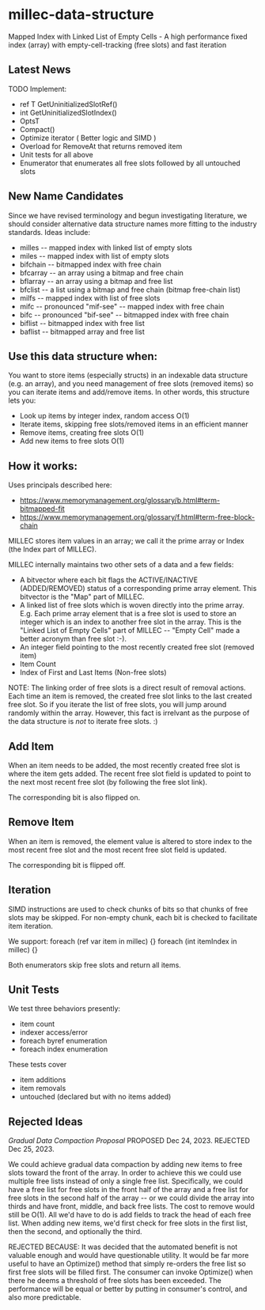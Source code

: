 # millec-data-structure
Mapped Index with Linked List of Empty Cells - A high performance fixed index (array) with empty-cell-tracking (free slots) and fast iteration

## Latest News

TODO Implement:
- ref T GetUninitializedSlotRef()
- int GetUninitializedSlotIndex()
- OptsT
- Compact()
- Optimize iterator ( Better logic and SIMD )
- Overload for RemoveAt that returns removed item
- Unit tests for all above
- Enumerator that enumerates all free slots followed by all untouched slots

## New Name Candidates
Since we have revised terminology and begun investigating literature, we should consider alternative data structure names more fitting to the industry standards.  Ideas include:

- milles -- mapped index with linked list of empty slots
- miles -- mapped index with list of empty slots
- bifchain -- bitmapped index with free chain
- bfcarray -- an array using a bitmap and free chain
- bflarray -- an array using a bitmap and free list
- bfclist -- a list using a bitmap and free chain (bitmap free-chain list)
- milfs -- mapped index with list of free slots
- mifc -- pronounced "mif-see" -- mapped index with free chain
- bifc -- pronounced "bif-see" -- bitmapped index with free chain
- biflist -- bitmapped index with free list
- baflist -- bitmapped array and free list

## Use this data structure when:
You want to store items (especially structs) in an indexable data structure (e.g. an array), and you need management of free slots (removed items) so you can iterate items and add/remove items. In other words, this structure lets you:
- Look up items by integer index, random access O(1)
- Iterate items, skipping free slots/removed items in an efficient manner
- Remove items, creating free slots O(1)
- Add new items to free slots O(1)

## How it works:
Uses principals described here:
- https://www.memorymanagement.org/glossary/b.html#term-bitmapped-fit
- https://www.memorymanagement.org/glossary/f.html#term-free-block-chain

MILLEC stores item values in an array; we call it the prime array or Index (the Index part of MILLEC).

MILLEC internally maintains two other sets of a data and a few fields:
- A bitvector where each bit flags the ACTIVE/INACTIVE (ADDED/REMOVED) status of a corresponding prime array element. This bitvector is the "Map" part of MILLEC.
- A linked list of free slots which is woven directly into the prime array. E.g. Each prime array element that is a free slot is used to store an integer which is an index to another free slot in the array. This is the "Linked List of Empty Cells" part of MILLEC -- "Empty Cell" made a better acronym than free slot :-).
- An integer field pointing to the most recently created free slot (removed item)
- Item Count
- Index of First and Last Items (Non-free slots)

NOTE: The linking order of free slots is a direct result of removal actions. Each time an item is removed, the created free slot links to the last created free slot. So if you iterate the list of free slots, you will jump around randomly within the array. However, this fact is irrelvant as the purpose of the data structure is *not* to iterate free slots. :)

## Add Item
When an item needs to be added, the most recently created free slot is where the item gets added. The recent free slot field is updated to point to the next most recent free slot (by following the free slot link).

The corresponding bit is also flipped on.

## Remove Item
When an item is removed, the element value is altered to store index to the most recent free slot and the most recent free slot field is updated.

The corresponding bit is flipped off.

## Iteration
SIMD instructions are used to check chunks of bits so that chunks of free slots may be skipped. For non-empty chunk, each bit is checked to facilitate item iteration.

We support:
foreach (ref var item in millec) {}
foreach (int itemIndex in millec) {}

Both enumerators skip free slots and return all items.

## Unit Tests
We test three behaviors presently:
- item count
- indexer access/error
- foreach byref enumeration
- foreach index enumeration

These tests cover 
- item additions
- item removals
- untouched (declared but with no items added) 


## Rejected Ideas

*Gradual Data Compaction Proposal*
PROPOSED Dec 24, 2023.
REJECTED Dec 25, 2023.

We could achieve gradual data compaction by adding new items to free slots toward the front of the array. In order to achieve this we could use multiple free lists instead of only a single free list. Specifically, we could have a free list for free slots in the front half of the array and a free list for free slots in the second half of the array -- or we could divide the array into thirds and have front, middle, and back free lists.
The cost to remove would still be O(1).  All we'd have to do is add fields to track the head of each free list.
When adding new items, we'd first check for free slots in the first list, then the second, and optionally the third.

REJECTED BECAUSE: It was decided that the automated benefit is not valuable enough and would have questionable utility. It would be far more useful to have an Optimize() method that simply re-orders the free list so first free slots will be filled first. The consumer can invoke Optimize() when there he deems a threshold of free slots has been exceeded. The performance will be equal or better by putting in consumer's control, and also more predictable.